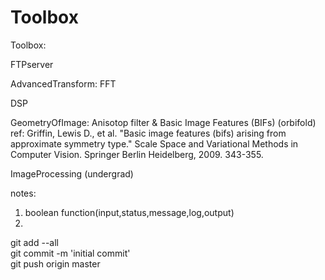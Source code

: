Toolbox
====

Toolbox:

FTPserver

AdvancedTransform: FFT

DSP

GeometryOfImage: Anisotop filter & Basic Image Features (BIFs) (orbifold)  
ref: Griffin, Lewis D., et al. "Basic image features (bifs) arising from approximate symmetry type." Scale Space and Variational Methods in Computer Vision. Springer Berlin Heidelberg, 2009. 343-355.

ImageProcessing (undergrad)

notes:
1. boolean function(input,status,message,log,output)  
2.   
git add --all   
git commit -m 'initial commit'  
git push origin master  
